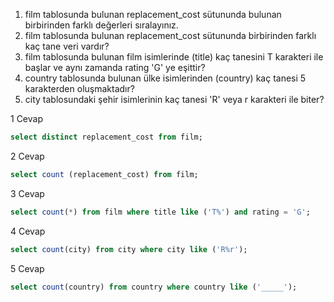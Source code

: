 1. film tablosunda bulunan replacement_cost sütununda bulunan birbirinden farklı değerleri sıralayınız.
2. film tablosunda bulunan replacement_cost sütununda birbirinden farklı kaç tane veri vardır?
3. film tablosunda bulunan film isimlerinde (title) kaç tanesini T karakteri ile başlar ve aynı zamanda rating 'G' ye eşittir?
4. country tablosunda bulunan ülke isimlerinden (country) kaç tanesi 5 karakterden oluşmaktadır?
5. city tablosundaki şehir isimlerinin kaç tanesi 'R' veya r karakteri ile biter?



1 Cevap

```sql
select distinct replacement_cost from film;
```

2 Cevap

```sql
select count (replacement_cost) from film;
```

3 Cevap

```sql
select count(*) from film where title like ('T%') and rating = 'G';
```

4 Cevap

```sql
select count(city) from city where city like ('R%r');
```

5 Cevap

```sql
select count(country) from country where country like ('_____');
```







